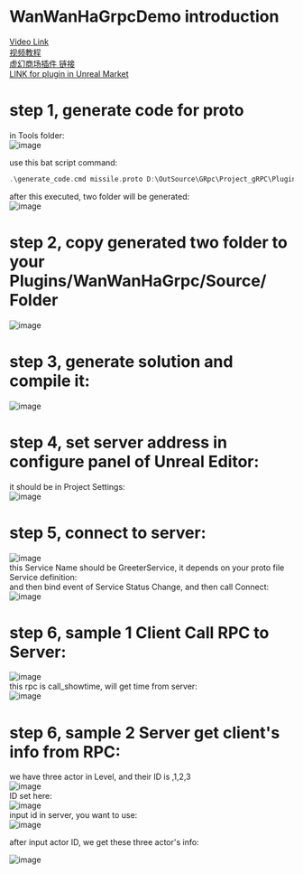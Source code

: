 # WanWanHaGrpcDemo introduction

[Video Link](https://youtu.be/Ts6LvN3FVbE)  
[视频教程](https://www.bilibili.com/video/BV1qN4y1678H/)  
[虚幻商场插件 链接]()  
[LINK for plugin in Unreal Market]()  

# step 1, generate code for proto
in Tools folder:   
![image](https://github.com/WanWanHa/MarketPlacePluginsDemo/assets/8192020/bd5a6b11-9a6d-416b-b41c-845e5d18caf7)   

use this bat script command:   
```cpp
.\generate_code.cmd missile.proto D:\OutSource\GRpc\Project_gRPC\Plugins\TurboLink\Tools
```
after this executed, two folder will be generated:   
![image](https://github.com/WanWanHa/MarketPlacePluginsDemo/assets/8192020/fac1a016-2f4e-4748-8385-5c2e3697c7ad)   

# step 2, copy generated two folder to your Plugins/WanWanHaGrpc/Source/ Folder   
![image](https://github.com/WanWanHa/MarketPlacePluginsDemo/assets/8192020/e1a22b90-5a9e-4ba3-9583-8fcc655e0a8e)    

# step 3, generate solution and compile it:   
![image](https://github.com/WanWanHa/MarketPlacePluginsDemo/assets/8192020/ced96fa8-191f-426a-aeec-59a417e68bb8)   

# step 4, set server address in configure panel of Unreal Editor:   
it should be in Project Settings:   
![image](https://github.com/WanWanHa/MarketPlacePluginsDemo/assets/8192020/dfd9556c-dc75-413c-8566-82bd43db3e3e)   

# step 5, connect to server:   
![image](https://github.com/WanWanHa/MarketPlacePluginsDemo/assets/8192020/79f28f3a-4d95-488d-b179-7bdadefc28a8)   
this Service Name should be GreeterService, it depends on your proto file Service definition:   
and then bind event of Service Status Change, and then call Connect:   
![image](https://github.com/WanWanHa/MarketPlacePluginsDemo/assets/8192020/41db3df4-681a-45e4-8907-5d41a00326f1)   

# step 6, sample 1 Client Call RPC to Server:   
![image](https://github.com/WanWanHa/MarketPlacePluginsDemo/assets/8192020/89976428-add2-4ab5-b4e1-76f9c7110a56)   
this rpc is call_showtime, will get time from server:   
![image](https://github.com/WanWanHa/MarketPlacePluginsDemo/assets/8192020/f9d1e939-8f0d-4f70-b9f3-bad724db093c)   

# step 6, sample 2 Server get client's info from RPC:   
we have three actor in Level, and their ID is ,1,2,3    
![image](https://github.com/WanWanHa/MarketPlacePluginsDemo/assets/8192020/c6d6ac5f-668c-436c-9f71-4a82ccde4a25)   
ID set here:   
![image](https://github.com/WanWanHa/MarketPlacePluginsDemo/assets/8192020/99e24ddc-7419-49eb-94b4-d63399fdc795)   
input id in server, you want to use:   
![image](https://github.com/WanWanHa/MarketPlacePluginsDemo/assets/8192020/034bd679-d88a-472e-ba65-a4d6200478bf)   

after input actor ID, we get these three actor's info:   

![image](https://github.com/WanWanHa/MarketPlacePluginsDemo/assets/8192020/26161652-138f-42e9-8e75-6f64afe221d6)   












